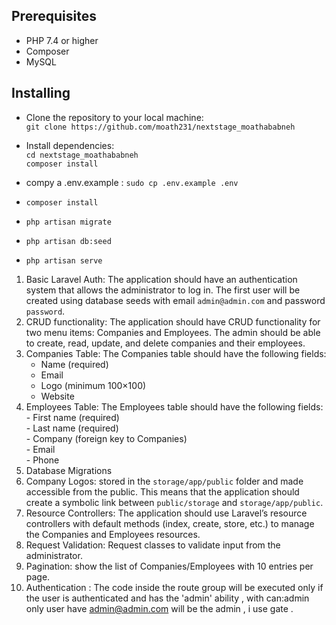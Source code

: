 ## Prerequisites

- PHP 7.4 or higher
- Composer
- MySQL


## Installing

- Clone the repository to your local machine: <br>
  `git clone https://github.com/moath231/nextstage_moathababneh`

- Install dependencies: <br>
 `cd nextstage_moathababneh`<br>
  `composer install`

- compy a .env.example :
  `sudo cp .env.example .env`

- `composer install`

- `php artisan migrate`

- `php artisan db:seed`

- `php artisan serve`


1.  Basic Laravel Auth: The application should have an authentication system that allows the administrator to log in. The first user will be created using database seeds with email `admin@admin.com` and password `password`.
2. CRUD functionality: The application should have CRUD functionality for two menu items: Companies and Employees. The admin should be able to create, read, update, and delete companies and their employees.
3. Companies Table: The Companies table should have the following fields:
    -   Name (required)
    -   Email
    -   Logo (minimum 100×100)
    -   Website
 4.  Employees Table: The Employees table should have the following fields:
    -   First name (required)<br>
    -   Last name (required)<br>
    -   Company (foreign key to Companies)<br>
    -   Email<br>
    -   Phone<br>
5.  Database Migrations
6.  Company Logos: stored in the `storage/app/public` folder and made accessible from the public. This means that the application should create a symbolic link 
    between `public/storage` and `storage/app/public`.
7.  Resource Controllers: The application should use Laravel’s resource controllers with default methods (index, create, store, etc.) to manage the Companies 
    and Employees resources.
8.  Request Validation: Request classes to validate input from the administrator.
9.  Pagination: show the list of Companies/Employees with 10 entries per page.
10. Authentication : The code inside the route group will be executed only if the user is authenticated and has the 'admin' ability , with can:admin only
    user have admin@admin.com will be the admin , i use gate .






